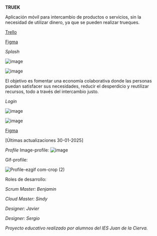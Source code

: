 **TRUEK**

Aplicación móvil para intercambio de productos o servicios, sin la necesidad de utilizar dinero, ya que se pueden realizar trueques. 

[Trello](https://trello.com/invite/b/674da37a74943d6ec98d884d/ATTI4506a54cb7a89d297eabd50201a6eaccCEE87838/truek)

[Figma](https://www.figma.com/design/g5gElOIdZWXgq2P8IEJk5P/Truek?node-id=0-1&p=f&t=Wh73LkqWBYenrGI8-0)


*Splash*


![image](https://github.com/user-attachments/assets/294b8039-f587-44d9-bef3-6896ec8cdf32)




![image](https://github.com/user-attachments/assets/5b278731-dc9d-45d4-8e8a-dc8a3826aed9)






El objetivo es fomentar una economía colaborativa donde las personas puedan satisfacer sus necesidades, reducir el
desperdicio y reutilizar recursos, todo a través del intercambio justo.



*Login*

![image](https://github.com/user-attachments/assets/c090b980-b671-406e-846b-9e584a9de668)




![image](https://github.com/user-attachments/assets/d61ec46a-9676-4242-b03f-2d88264e5463)





[Figma](https://www.figma.com/design/g5gElOIdZWXgq2P8IEJk5P/Truek?node-id=0-1&p=f&t=Wh73LkqWBYenrGI8-0)


[Últimas actualizaciones 30-01-2025]

*Profile*
Image-profile:
![image](https://github.com/user-attachments/assets/3d46dea9-761e-454c-a0b7-a122b0104adc)



Gif-profile:



![Profile-ezgif com-crop (2)](https://github.com/user-attachments/assets/7118111f-1481-4e15-b72e-ba17491542a0)


Roles de desarrollo:  

*Scrum Master: Benjamin*

*Cloud Master: Sindy*

*Designer: Javier*

*Designer: Sergio*



*Proyecto educativo realizado por alumnos del IES Juan de la Cierva.*



